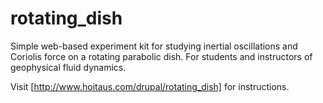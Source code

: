 rotating_dish
=============

Simple web-based experiment kit for studying inertial oscillations and Coriolis force on a rotating parabolic dish. 
For students and instructors of geophysical fluid dynamics.

Visit [http://www.hoitaus.com/drupal/rotating_dish] for instructions.
